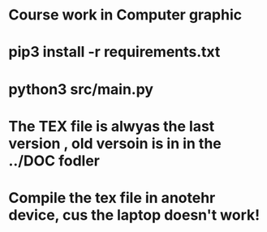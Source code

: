 # Course work in Computer graphic
# pip3 install -r requirements.txt
# python3 src/main.py
# The TEX file is alwyas the last version , old versoin is in in the ../DOC fodler
# Compile the tex file in anotehr device, cus the laptop doesn't work!
